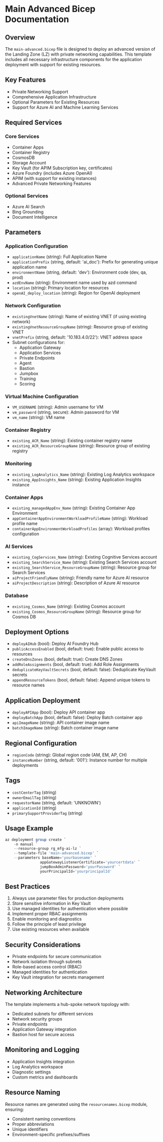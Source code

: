 # Main Advanced Bicep Documentation

## Overview
The `main-advanced.bicep` file is designed to deploy an advanced version of the Landing Zone (LZ) with private networking capabilities. This template includes all necessary infrastructure components for the application deployment with support for existing resources.

## Key Features
- Private Networking Support
- Comprehensive Application Infrastructure
- Optional Parameters for Existing Resources
- Support for Azure AI and Machine Learning Services

## Required Services

### Core Services
- Container Apps
- Container Registry
- CosmosDB
- Storage Account
- Key Vault (for APIM Subscription key, certificates)
- Azure Foundry (includes Azure OpenAI)
- APIM (with support for existing instances)
- Advanced Private Networking Features

### Optional Services
- Azure AI Search
- Bing Grounding
- Document Intelligence

## Parameters

### Application Configuration
- `applicationName` (string): Full Application Name
- `applicationPrefix` (string, default: 'ai_doc'): Prefix for generating unique application name
- `environmentName` (string, default: 'dev'): Environment code (dev, qa, prod)
- `azdEnvName` (string): Environment name used by azd command
- `location` (string): Primary location for resources
- `openAI_deploy_location` (string): Region for OpenAI deployment

### Network Configuration
- `existingVnetName` (string): Name of existing VNET (if using existing network)
- `existingVnetResourceGroupName` (string): Resource group of existing VNET
- `vnetPrefix` (string, default: '10.183.4.0/22'): VNET address space
- Subnet configurations for:
  - Application Gateway
  - Application Services
  - Private Endpoints
  - Agent
  - Bastion
  - Jumpbox
  - Training
  - Scoring

### Virtual Machine Configuration
- `VM_USERNAME` (string): Admin username for VM
- `vm_password` (string, secure): Admin password for VM
- `vm_name` (string): VM name

### Container Registry
- `existing_ACR_Name` (string): Existing container registry name
- `existing_ACR_ResourceGroupName` (string): Resource group of existing registry

### Monitoring
- `existing_LogAnalytics_Name` (string): Existing Log Analytics workspace
- `existing_AppInsights_Name` (string): Existing Application Insights instance

### Container Apps
- `existing_managedAppEnv_Name` (string): Existing Container App Environment
- `appContainerAppEnvironmentWorkloadProfileName` (string): Workload profile name
- `containerAppEnvironmentWorkloadProfiles` (array): Workload profiles configuration

### AI Services
- `existing_CogServices_Name` (string): Existing Cognitive Services account
- `existing_SearchService_Name` (string): Existing Search Services account
- `existing_SearchService_ResourceGroupName` (string): Resource group for Search Services
- `aiProjectFriendlyName` (string): Friendly name for Azure AI resource
- `aiProjectDescription` (string): Description of Azure AI resource

### Database
- `existing_Cosmos_Name` (string): Existing Cosmos account
- `existing_Cosmos_ResourceGroupName` (string): Resource group for Cosmos DB

## Deployment Options
- `deployAIHub` (bool): Deploy AI Foundry Hub
- `publicAccessEnabled` (bool, default: true): Enable public access to resources
- `createDnsZones` (bool, default: true): Create DNS Zones
- `addRoleAssignments` (bool, default: true): Add Role Assignments
- `deduplicateKeyVaultSecrets` (bool, default: false): Deduplicate KeyVault secrets
- `appendResourceTokens` (bool, default: false): Append unique tokens to resource names

## Application Deployment
- `deployAPIApp` (bool): Deploy API container app
- `deployBatchApp` (bool, default: false): Deploy Batch container app
- `apiImageName` (string): API container image name
- `batchImageName` (string): Batch container image name

## Regional Configuration
- `regionCode` (string): Global region code (AM, EM, AP, CH)
- `instanceNumber` (string, default: '001'): Instance number for multiple deployments

## Tags
- `costCenterTag` (string)
- `ownerEmailTag` (string)
- `requestorName` (string, default: 'UNKNOWN')
- `applicationId` (string)
- `primarySupportProviderTag` (string)

## Usage Example

```powershell
az deployment group create `
    -n manual `
    --resource-group rg_mfg-ai-lz `
    --template-file 'main-advanced.bicep' `
    --parameters baseName='yourbasename' `
                appGatewayListenerCertificate='yourcertdata' `
                jumpBoxAdminPassword='yourPassword' `
                yourPrincipalId='yourprincipalId'
```

## Best Practices
1. Always use parameter files for production deployments
2. Store sensitive information in Key Vault
3. Use managed identities for authentication where possible
4. Implement proper RBAC assignments
5. Enable monitoring and diagnostics
6. Follow the principle of least privilege
7. Use existing resources when available

## Security Considerations
- Private endpoints for secure communication
- Network isolation through subnets
- Role-based access control (RBAC)
- Managed identities for authentication
- Key Vault integration for secrets management

## Networking Architecture
The template implements a hub-spoke network topology with:
- Dedicated subnets for different services
- Network security groups
- Private endpoints
- Application Gateway integration
- Bastion host for secure access

## Monitoring and Logging
- Application Insights integration
- Log Analytics workspace
- Diagnostic settings
- Custom metrics and dashboards

## Resource Naming
Resource names are generated using the `resourcenames.bicep` module, ensuring:
- Consistent naming conventions
- Proper abbreviations
- Unique identifiers
- Environment-specific prefixes/suffixes
